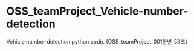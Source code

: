 # OSS_teamProject_Vehicle-number-detection
Vehicle number detection python code. (OSS_teamProject_001분반_53조)
